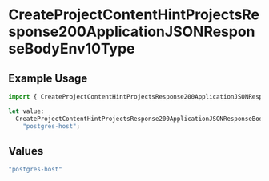 # CreateProjectContentHintProjectsResponse200ApplicationJSONResponseBodyEnv10Type

## Example Usage

```typescript
import { CreateProjectContentHintProjectsResponse200ApplicationJSONResponseBodyEnv10Type } from "@vercel/sdk/models/createprojectop.js";

let value:
  CreateProjectContentHintProjectsResponse200ApplicationJSONResponseBodyEnv10Type =
    "postgres-host";
```

## Values

```typescript
"postgres-host"
```